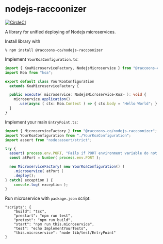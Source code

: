 # nodejs-raccoonizer

[![CircleCI](https://dl.circleci.com/status-badge/img/gh/raccoons-co/nodejs-raccoonizer/tree/main.svg?style=svg)](https://dl.circleci.com/status-badge/redirect/gh/raccoons-co/nodejs-raccoonizer/tree/main)

A library for unified deploying of Nodejs microservices.

Install library with
```shell
% npm install @raccoons-co/nodejs-raccoonizer
```

Implement `YourKoaConfiguration.ts`:
```typescript
import { KoaMicroserviceFactory, NodejsMicroservice } from "@raccoons-co/nodejs-raccoonizer";
import Koa from "koa";

export default class YourKoaConfiguration
  extends KoaMicroserviceFactory {

  public execute( microservice: NodejsMicroservice<Koa> ): void {
    microservice.application()
      .use(async ( ctx: Koa.Context ) => { ctx.body = "Hello World"; } );
  }
}
```
Implement your main `EntryPoint.ts`:
```typescript
import { MicroserviceFactory } from "@raccoons-co/nodejs-raccoonizer";
import YourKoaConfiguration from "./YourKoaConfiguration";
import assert from "node:assert/strict";

try {
  assert( process.env.PORT, "Fails if PORT environment variable do not exist." );
  const atPort = Number( process.env.PORT );

  new MicroserviceFactory( new YourKoaConfiguration() )
    .microservice( atPort )
    .deploy();
} catch( exception ) {
    console.log( exception );
}
```
Run microservice with `package.json` script:
```
"scripts": {
    "build": "tsc",
    "prestart": "npm run test",
    "pretest": "npm run build",
    "start": "npm run this.microservice",
    "test": "echo ImplementYourTests",
    "this.microservice": "node lib/test/EntryPoint"
}
```